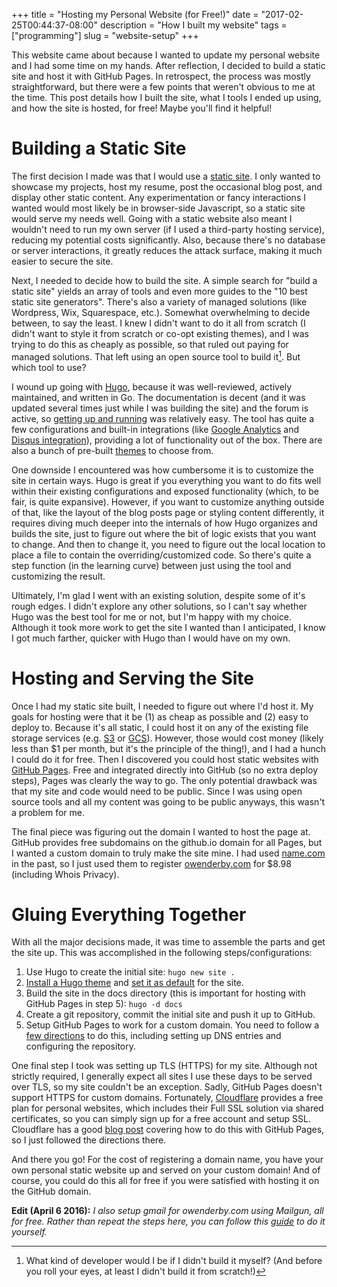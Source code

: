 +++
title = "Hosting my Personal Website (for Free!)"
date = "2017-02-25T00:44:37-08:00"
description = "How I built my website"
tags = ["programming"]
slug = "website-setup"
+++

This website came about because I wanted to update my personal website and I had
some time on my hands. After reflection, I decided to build a static site and
host it with GitHub Pages. In retrospect, the process was mostly
straightforward, but there were a few points that weren't obvious to me at the
time. This post details how I built the site, what I tools I ended up using, and
how the site is hosted, for free! Maybe you'll find it helpful!

# Building a Static Site

The first decision I made was that I would use
a [static site](https://en.wikipedia.org/wiki/Static_web_page). I only wanted to
showcase my projects, host my resume, post the occasional blog post, and display
other static content. Any experimentation or fancy interactions I wanted would
most likely be in browser-side Javascript, so a static site would serve my needs
well. Going with a static website also meant I wouldn't need to run my own
server (if I used a third-party hosting service), reducing my potential costs
significantly. Also, because there's no database or server interactions, it
greatly reduces the attack surface, making it much easier to secure the site.

Next, I needed to decide how to build the site. A simple search for "build a
static site" yields an array of tools and even more guides to the "10 best
static site generators". There's also a variety of managed solutions (like
Wordpress, Wix, Squarespace, etc.). Somewhat overwhelming to decide between, to
say the least. I knew I didn't want to do it all from scratch (I didn't want to
style it from scratch or co-opt existing themes), and I was trying to do this as
cheaply as possible, so that ruled out paying for managed solutions. That left
using an open source tool to build it[^1]. But which tool to use?

I wound up going with [Hugo](https://gohugo.io/), because it was well-reviewed,
actively maintained, and written in Go. The documentation is decent (and it was
updated several times just while I was building the site) and the forum is
active, so [getting up and running](https://gohugo.io/overview/quickstart/) was
relatively easy. The tool has quite a few configurations and built-in
integrations (like [Google Analytics](https://gohugo.io/extras/analytics/)
and [Disqus integration](https://gohugo.io/extras/comments/)), providing a lot
of functionality out of the box. There are also a bunch of
pre-built [themes](http://themes.gohugo.io/) to choose from.

One downside I encountered was how cumbersome it is to customize the site in
certain ways. Hugo is great if you everything you want to do fits well within
their existing configurations and exposed functionality (which, to be fair, is
quite expansive). However, if you want to customize anything outside of that,
like the layout of the blog posts page or styling content differently, it
requires diving much deeper into the internals of how Hugo organizes and builds
the site, just to figure out where the bit of logic exists that you want to
change. And then to change it, you need to figure out the local location to
place a file to contain the overriding/customized code. So there's quite a step
function (in the learning curve) between just using the tool and customizing the
result.

Ultimately, I'm glad I went with an existing solution, despite some of it's
rough edges. I didn't explore any other solutions, so I can't say whether Hugo
was the best tool for me or not, but I'm happy with my choice. Although it took
more work to get the site I wanted than I anticipated, I know I got much
farther, quicker with Hugo than I would have on my own.

# Hosting and Serving the Site

Once I had my static site built, I needed to figure out where I'd host it. My
goals for hosting were that it be (1) as cheap as possible and (2) easy to
deploy to. Because it's all static, I could host it on any of the existing file
storage services (e.g. [S3](https://aws.amazon.com/s3/)
or [GCS](https://cloud.google.com/storage/)). However, those would cost money
(likely less than $1 per month, but it's the principle of the thing!), and I had
a hunch I could do it for free. Then I discovered you could host static websites
with [GitHub Pages](https://pages.github.com/). Free and integrated directly
into GitHub (so no extra deploy steps), Pages was clearly the way to go. The
only potential drawback was that my site and code would need to be public. Since
I was using open source tools and all my content was going to be public anyways,
this wasn't a problem for me.

The final piece was figuring out the domain I wanted to host the page at. GitHub
provides free subdomains on the github.io domain for all Pages, but I wanted a
custom domain to truly make the site mine. I had
used [name.com](https://www.name.com/) in the past, so I just used them to
register [owenderby.com](https://owenderby.com) for $8.98 (including Whois
Privacy).

# Gluing Everything Together

With all the major decisions made, it was time to assemble the parts and get the
site up. This was accomplished in the following steps/configurations:

1. Use Hugo to create the initial site: `hugo new site .`
2. [Install a Hugo theme](https://gohugo.io/themes/installing/#installing-a-specific-theme) and
   [set it as default](https://gohugo.io/themes/usage/) for the site.
3. Build the site in the docs directory (this is important for hosting with
   GitHub Pages in step 5): `hugo -d docs`
3. Create a git repository, commit the initial site and push it up to GitHub.
4. Setup GitHub Pages to work for a custom domain. You need to follow
   a
   [few directions](https://help.github.com/articles/using-a-custom-domain-with-github-pages/) to
   do this, including setting up DNS entries and configuring the repository.

One final step I took was setting up TLS (HTTPS) for my site. Although not
strictly required, I generally expect all sites I use these days to be served
over TLS, so my site couldn't be an exception. Sadly, GitHub Pages doesn't
support HTTPS for custom
domains. Fortunately, [Cloudflare](https://www.cloudflare.com/) provides a free
plan for personal websites, which includes their Full SSL solution via shared
certificates, so you can simply sign up for a free account and setup
SSL. Cloudflare has a
good
[blog post](https://blog.cloudflare.com/secure-and-fast-github-pages-with-cloudflare/) covering
how to do this with GitHub Pages, so I just followed the directions there.

And there you go! For the cost of registering a domain name, you have your own
personal static website up and served on your custom domain! And of course,
you could do this all for free if you were satisfied with hosting it on the
GitHub domain.

**Edit (April 6 2016):** *I also setup gmail for owenderby.com using Mailgun,
all for free. Rather than repeat the steps here, you can follow
this
[guide](https://simplyian.com/2015/01/07/Hacking-GMail-to-use-custom-domains-for-free/) to
do it yourself.*

[^1]: What kind of developer would I be if I didn't build it myself? (And before
    you roll your eyes, at least I didn't build it from scratch!)
